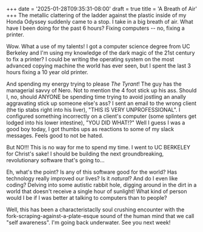 +++
date = '2025-01-28T09:35:31-08:00'
draft = true
title = 'A Breath of Air'
+++
The metallic clattering of the ladder against the plastic inside of my Honda Odyssey suddenly came to a stop. 
I take in a big breath of air.
What have I been doing for the past 6 hours? Fixing computers -- no, fixing a printer. 

Wow. What a use of my talents! I got a computer science degree from UC Berkeley and I'm using my knowledge of the dark magic of the 21st century to fix a printer? I could be writing the operating system on the most advanced copying machine the world has ever seen, but I spent the last 3 hours fixing a 10 year old printer.

And spending my energy trying to please *The Tyrant*! The guy has the managerial savvy of Nero. Not to mention the 4 foot stick up his ass. Should I, no, should ANYONE be spending time trying to avoid jostling an anally aggravating stick up someone else's ass? 
I sent an email to the wrong client (the tip stabs right into his liver), "THIS IS VERY UNPROFESSIONAL". I configured something incorrectly on a client's computer (some splinters get lodged into his lower intestine), "YOU DID WHAT!?" 
Well I guess I was a good boy today, I got thumbs ups as reactions to some of my slack messages. Feels good to not be hated.

But NO!!! This is no way for me to spend my time. I went to UC BERKELEY for Christ's sake! I should be building the next groundbreaking, revolutionary software that's going to...

Eh, what's the point? Is any of this software good for the world? Has technology really improved our lives? Is it *natural*? 
And do I even like coding? Delving into some autistic rabbit hole, digging around in the dirt in a world that doesn't receive a single hour of sunlight! 
What kind of person would I be if I was better at talking to computers than to people? 

Well, this has been a characteristaclly soul crushing encounter with the fork-scraping-against-a-plate-esque sound of the human mind that we call "self awareness". 
I'm going back underwater. See you next week! 
